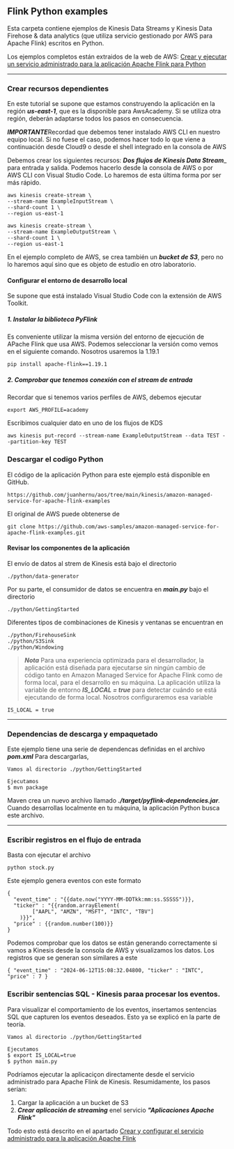 ## Flink Python examples

Esta carpeta contiene ejemplos de Kinesis Data Streams y Kinesis Data Firehose & data analytics (que utiliza servicio gestionado por AWS para Apache Flink) escritos en Python. 

Los ejemplos completos están extraidos de la web de AWS: 
[Crear y ejecutar un servicio administrado para la aplicación Apache Flink para Python](https://docs.aws.amazon.com/managed-flink/latest/java/gs-python-createapp.html)

---

### Crear recursos dependientes
En este tutorial se supone que estamos construyendo la aplicación en la región ***us-east-1***, que es la disponible para AwsAcademy. Si se utiliza otra región, deberán adaptarse todos los pasos en consecuencia.

***IMPORTANTE***Recordad que debemos tener instalado AWS CLI en nuestro equipo local. Si no fuese el caso, podemos hacer todo lo que viene a continuación desde Cloud9 o desde el shell integrado en la consola de AWS

Debemos crear los siguientes recursos:
___Dos flujos de Kinesis Data Stream____ para entrada y salida. Podemos hacerlo desde la consola de AWS o por AWS CLI con Visual Studio Code. Lo haremos de esta última forma por ser más rápido.

~~~ 
aws kinesis create-stream \
--stream-name ExampleInputStream \
--shard-count 1 \
--region us-east-1
~~~ 

~~~
aws kinesis create-stream \
--stream-name ExampleOutputStream \
--shard-count 1 \
--region us-east-1 
~~~

En el ejemplo completo de AWS, se crea también un ***bucket de S3***, pero no lo haremos aquí sino que es objeto de estudio en otro laboratorio.

#### Configurar el entorno de desarrollo local

Se supone que está instalado Visual Studio Code con la extensión de AWS Toolkit.

##### 1. Instalar la biblioteca PyFlink
Es conveniente utilizar la misma versión del entorno de ejecución de APache Flink que usa AWS. Podemos seleccionar la versión como vemos en el siguiente comando. Nosotros usaremos la 1.19.1

~~~~
pip install apache-flink==1.19.1
~~~~

##### 2. Comprobar que tenemos conexión con el stream de entrada

Recordar que si tenemos varios perfiles de AWS, debemos ejecutar
~~~~
export AWS_PROFILE=academy
~~~~

Escribimos cualquier dato en uno de los flujos de KDS
~~~~
aws kinesis put-record --stream-name ExampleOutputStream --data TEST --partition-key TEST
~~~~

### Descargar el codigo Python

El código de la aplicación Python para este ejemplo está disponible en GitHub. 
~~~~
https://github.com/juanhernu/aos/tree/main/kinesis/amazon-managed-service-for-apache-flink-examples
~~~~

El original de AWS puede obtenerse de
~~~~
git clone https://github.com/aws-samples/amazon-managed-service-for-apache-flink-examples.git
~~~~

#### Revisar los componentes de la aplicación 

El envío de datos al strem de Kinesis está bajo el directorio 
~~~~ 
./python/data-generator
~~~~
Por su parte, el consumidor de datos se encuentra en ***main.py*** bajo el directorio 
~~~~ 
./python/GettingStarted
~~~~
Diferentes tipos de combinaciones de Kinesis y ventanas se encuentran en

~~~~ 
./python/FirehouseSink
./python/S3Sink
./python/Windowing
~~~~

> ***Nota*** 
Para una experiencia optimizada para el desarrollador, la aplicación está diseñada para ejecutarse sin ningún cambio de código tanto en Amazon Managed Service for Apache Flink como de forma local, para el desarrollo en su máquina. La aplicación utiliza la variable de entorno ___IS_LOCAL = true___ para detectar cuándo se está ejecutando de forma local. Nosotros configuraremos esa variable 
~~~~ 
IS_LOCAL = true
~~~~

---

### Dependencias de descarga y empaquetado
Este ejemplo tiene una serie de dependencas definidas en el archivo ___pom.xml___
Para descargarlas, 

~~~~
Vamos al directorio ./python/GettingStarted

Ejecutamos
$ mvn package
~~~~

Maven crea un nuevo archivo llamado ___./target/pyflink-dependencies.jar___. Cuando desarrollas localmente en tu máquina, la aplicación Python busca este archivo.

---


### Escribir registros en el flujo de entrada

Basta con ejecutar el archivo 
~~~~
python stock.py
~~~~
Este ejemplo genera eventos con este formato

~~~~
{
  "event_time" : "{{date.now("YYYY-MM-DDTkk:mm:ss.SSSSS")}},
  "ticker" : "{{random.arrayElement(
        ["AAPL", "AMZN", "MSFT", "INTC", "TBV"]
    )}}",
  "price" : {{random.number(100)}}          
} 
~~~~
Podemos comprobar que los datos se están generando correctamente si vamos a Kinesis desde la consola de AWS y visualizamos los datos. Los registros que se generan son similares a este

~~~~
{ "event_time" : "2024-06-12T15:08:32.04800, "ticker" : "INTC", "price" : 7 }
~~~~

### Escribir sentencias SQL - Kinesis paraa procesar los eventos. 

Para visualizar el comportamiento de los eventos, insertamos sentencias SQL que capturen los eventos deseados. Esto ya se explicó en la parte de teoría.

~~~~
Vamos al directorio ./python/GettingStarted

Ejecutamos
$ export IS_LOCAL=true
$ python main.py
~~~~

Podríamos ejecutar la aplicaciçon directamente desde el servicio administrado para Apache Flink de Kinesis. 
Resumidamente, los pasos serían: 
1. Cargar la aplicación a un bucket de S3
2. ***Crear aplicación de streaming*** enel servicio ___"Aplicaciones Apache Flink"___

Todo esto está descrito en el apartado 
[Crear y configurar el servicio administrado para la aplicación Apache Flink](https://docs.aws.amazon.com/managed-flink/latest/java/gs-python-createapp.html#gs-python-7)
